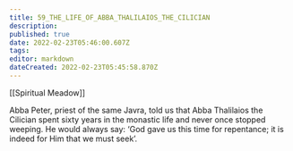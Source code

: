 ```yaml
---
title: 59_THE_LIFE_OF_ABBA_THALILAIOS_THE_CILICIAN
description: 
published: true
date: 2022-02-23T05:46:00.607Z
tags: 
editor: markdown
dateCreated: 2022-02-23T05:45:58.870Z
---
```


[[Spiritual Meadow]]
 
Abba Peter, priest of the same Javra, told us that Abba Thalilaios the Cilician spent sixty years in the monastic life and never once stopped weeping. He would always say: ‘God gave us this time for repentance; it is indeed for Him that we must seek’. 
